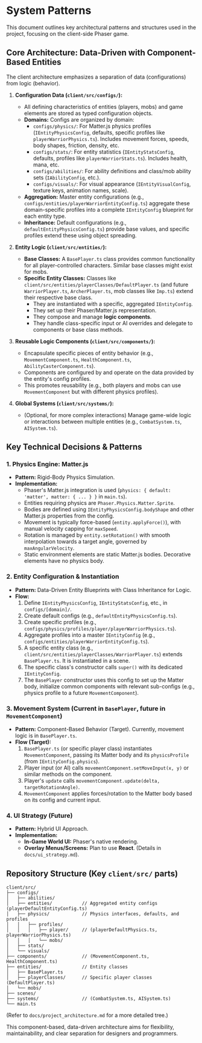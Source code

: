 # System Patterns

This document outlines key architectural patterns and structures used in the project, focusing on the client-side Phaser game.

## Core Architecture: Data-Driven with Component-Based Entities

The client architecture emphasizes a separation of data (configurations) from logic (behavior).

1.  **Configuration Data (`client/src/configs/`):**
    *   All defining characteristics of entities (players, mobs) and game elements are stored as typed configuration objects.
    *   **Domains:** Configs are organized by domain:
        *   `configs/physics/`: For Matter.js physics profiles (`IEntityPhysicsConfig`, defaults, specific profiles like `playerWarriorPhysics.ts`). Includes movement forces, speeds, body shapes, friction, density, etc.
        *   `configs/stats/`: For entity statistics (`IEntityStatsConfig`, defaults, profiles like `playerWarriorStats.ts`). Includes health, mana, etc.
        *   `configs/abilities/`: For ability definitions and class/mob ability sets (`IAbilityConfig`, etc.).
        *   `configs/visuals/`: For visual appearance (`IEntityVisualConfig`, texture keys, animation names, scale).
    *   **Aggregation:** Master entity configurations (e.g., `configs/entities/playerWarriorEntityConfig.ts`) aggregate these domain-specific profiles into a complete `IEntityConfig` blueprint for each entity type.
    *   **Inheritance:** Default configurations (e.g., `defaultEntityPhysicsConfig.ts`) provide base values, and specific profiles extend these using object spreading.

2.  **Entity Logic (`client/src/entities/`):**
    *   **Base Classes:** A `BasePlayer.ts` class provides common functionality for all player-controlled characters. Similar base classes might exist for mobs.
    *   **Specific Entity Classes:** Classes like `client/src/entities/playerClasses/DefaultPlayer.ts` (and future `WarriorPlayer.ts`, `ArcherPlayer.ts`, mob classes like `Imp.ts`) extend their respective base class.
        *   They are instantiated with a specific, aggregated `IEntityConfig`.
        *   They set up their Phaser/Matter.js representation.
        *   They compose and manage **logic components**.
        *   They handle class-specific input or AI overrides and delegate to components or base class methods.

3.  **Reusable Logic Components (`client/src/components/`):**
    *   Encapsulate specific pieces of entity behavior (e.g., `MovementComponent.ts`, `HealthComponent.ts`, `AbilityCasterComponent.ts`).
    *   Components are configured by and operate on the data provided by the entity's config profiles.
    *   This promotes reusability (e.g., both players and mobs can use `MovementComponent` but with different physics profiles).

4.  **Global Systems (`client/src/systems/`):**
    *   (Optional, for more complex interactions) Manage game-wide logic or interactions between multiple entities (e.g., `CombatSystem.ts`, `AISystem.ts`).

## Key Technical Decisions & Patterns

### 1. Physics Engine: Matter.js
-   **Pattern:** Rigid-Body Physics Simulation.
-   **Implementation:**
    *   Phaser's Matter.js integration is used (`physics: { default: 'matter', matter: { ... } }` in `main.ts`).
    *   Entities requiring physics are `Phaser.Physics.Matter.Sprite`.
    *   Bodies are defined using `IEntityPhysicsConfig.bodyShape` and other Matter.js properties from the config.
    *   Movement is typically force-based (`entity.applyForce()`), with manual velocity capping for `maxSpeed`.
    *   Rotation is managed by `entity.setRotation()` with smooth interpolation towards a target angle, governed by `maxAngularVelocity`.
    *   Static environment elements are static Matter.js bodies. Decorative elements have no physics body.

### 2. Entity Configuration & Instantiation
-   **Pattern:** Data-Driven Entity Blueprints with Class Inheritance for Logic.
-   **Flow:**
    1.  Define `IEntityPhysicsConfig`, `IEntityStatsConfig`, etc., in `configs/[domain]/`.
    2.  Create default configs (e.g., `defaultEntityPhysicsConfig.ts`).
    3.  Create specific profiles (e.g., `configs/physics/profiles/player/playerWarriorPhysics.ts`).
    4.  Aggregate profiles into a master `IEntityConfig` (e.g., `configs/entities/playerWarriorEntityConfig.ts`).
    5.  A specific entity class (e.g., `client/src/entities/playerClasses/WarriorPlayer.ts`) extends `BasePlayer.ts`. It is instantiated in a scene.
    6.  The specific class's constructor calls `super()` with its dedicated `IEntityConfig`.
    7.  The `BasePlayer` constructor uses this config to set up the Matter body, initialize common components with relevant sub-configs (e.g., physics profile to a future `MovementComponent`).

### 3. Movement System (Current in `BasePlayer`, future in `MovementComponent`)
-   **Pattern:** Component-Based Behavior (Target). Currently, movement logic is in `BasePlayer.ts`.
-   **Flow (Target):**
    1.  `BasePlayer.ts` (or specific player class) instantiates `MovementComponent`, passing its Matter body and its `physicsProfile` (from `IEntityConfig.physics`).
    2.  Player input (or AI) calls `movementComponent.setMoveInput(x, y)` or similar methods on the component.
    3.  Player's `update` calls `movementComponent.update(delta, targetRotationAngle)`.
    4.  `MovementComponent` applies forces/rotation to the Matter body based on its config and current input.

### 4. UI Strategy (Future)
-   **Pattern:** Hybrid UI Approach.
-   **Implementation:**
    *   **In-Game World UI:** Phaser's native rendering.
    *   **Overlay Menus/Screens:** Plan to use **React**. (Details in `docs/ui_strategy.md`).

## Repository Structure (Key `client/src/` parts)
```
client/src/
├── configs/
│   ├── abilities/
│   ├── entities/           // Aggregated entity configs (playerDefaultEntityConfig.ts)
│   ├── physics/            // Physics interfaces, defaults, and profiles
│   │   ├── profiles/
│   │   │   ├── player/     // (playerDefaultPhysics.ts, playerWarriorPhysics.ts)
│   │   │   └── mobs/
│   ├── stats/
│   └── visuals/
├── components/             // (MovementComponent.ts, HealthComponent.ts)
├── entities/               // Entity classes
│   ├── BasePlayer.ts
│   ├── playerClasses/      // Specific player classes (DefaultPlayer.ts)
│   └── mobs/
├── scenes/
├── systems/                // (CombatSystem.ts, AISystem.ts)
└── main.ts
```
(Refer to `docs/project_architecture.md` for a more detailed tree.)

This component-based, data-driven architecture aims for flexibility, maintainability, and clear separation for designers and programmers.
